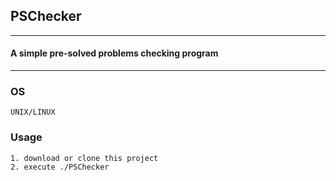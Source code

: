 ## PSChecker
---

#### A simple pre-solved problems checking program

---

### OS
	UNIX/LINUX 

### Usage
	1. download or clone this project 
	2. execute ./PSChecker

